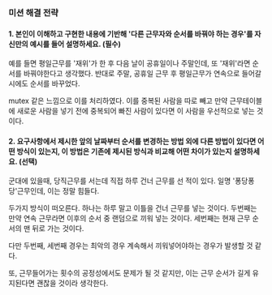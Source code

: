 ### 미션 해결 전략

#### 1. 본인이 이해하고 구현한 내용에 기반해 '다른 근무자와 순서를 바꿔야 하는 경우'를 자신만의 예시를 들어 설명하세요. (필수)

예를 들면 평일근무를 '재위'가 한 후 다음 날이 공휴일이나 주말인데, 또 '재위'라면 순서를 바꿔야한다고 생각했다. 
반대로 주말, 공휴일 근무 후 평일근무가 연속으로 들어갈 시에도 순서를 바꾸었다.

mutex 같은 느낌으로 이를 처리하였다.
이를 중복된 사람을 따로 빼고 만약 근무테이블에 새로운 사람을 넣기 전에 중복되어 빠진 사람이 있다면 이 사람을 우선적으로 넣는 것이다.


#### 2. 요구사항에서 제시한 앞의 날짜부터 순서를 변경하는 방법 외에 다른 방법이 있다면 어떤 방식이 있는지, 이 방법은 기존에 제시된 방식과 비교해 어떤 차이가 있는지 설명하세요. (선택)

군대에 있을때, 당직근무를 서는데 직접 하루 건너 근무를 선 적이 있다. 일명 '퐁당퐁당'근무인데, 이는 정말 힘들다.

두가지 방식이 떠오른다. 하나는 하루 말고 이틀을 건너 근무를 넣는 것이다.
두번째는 만약 연속 근무라면 이후의 순서 중 랜덤으로 끼워 넣는 것이다.
세번째는 현재 근무 순서의 맨 뒤로 가는 것이다.

다만 두번째, 세번째 경우는 최악의 경우 계속해서 끼워넣어야하는 경우가 발생할 것 같다.

또, 근무들어가는 횟수의 공정성에서도 문제가 될 것 같지만, 이는 근무 순서가 길게 유지된다면 괜찮을 것이라 생각한다.